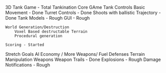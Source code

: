 3D Tank Game - Total Tankination
Core GAme
	Tank Controls
		Basic Movement - Done
		Turret Controls - Done
		Shoots with ballistic Trajectory - Done
		Tank Models - Rough
		GUI - Rough


	World Generation/Destruction
		Voxel Based destructable Terrain
		Procedural generation

	Scoring - Started


Stretch Goals
	AI
	Economy / More Weapons/ Fuel
	Defenses
	Terrain Manipulation Weapons
	Weapon Trails - Done
	Explosions - Rough
	Damage Notifications - Rough